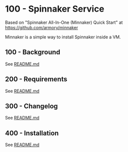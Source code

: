 # 100 - Spinnaker Service

Based on "Spinnaker All-In-One (Minnaker) Quick Start" at https://github.com/armory/minnaker

Minnaker is a simple way to install Spinnaker inside a VM.

## 100 - Background

See [README.md](./100/README.md)

## 200 - Requirements

See [README.md](./200/README.md)

## 300 - Changelog

See [README.md](./300/README.md)

## 400 - Installation

See [README.md](./400/README.md)
